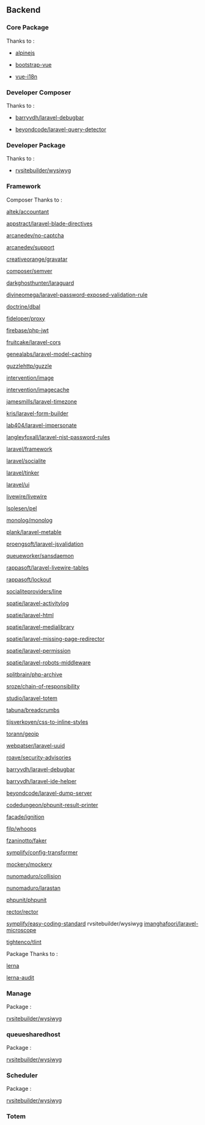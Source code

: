 ## Backend

### Core Package

Thanks to :

 - [alpinejs](https://www.npmjs.com/package/alpinejs)

 - [bootstrap-vue](https://www.npmjs.com/package/bootstrap-vue)

 - [vue-i18n](https://www.npmjs.com/package/vue-i18n)


### Developer Composer

Thanks to :

 - [barryvdh/laravel-debugbar](https://packagist.org/packages/barryvdh/laravel-debugbar)

 - [beyondcode/laravel-query-detector](https://packagist.org/packages/beyondcode/laravel-query-detector)


### Developer Package

Thanks to : 

 - [rvsitebuilder/wysiwyg](https://www.npmjs.com/package/rvsitebuilder/wysiwyg)


### Framework

Composer Thanks to :

[altek/accountant](https://packagist.org/packages/altek/accountant)

[appstract/laravel-blade-directives](https://packagist.org/packages/appstract/laravel-blade-directives)

[arcanedev/no-captcha](https://packagist.org/packages/arcanedev/no-captcha)

[arcanedev/support](https://packagist.org/packages/arcanedev/support)

[creativeorange/gravatar](https://packagist.org/packages/creativeorange/gravatar)

[composer/semver](https://packagist.org/packages/composer/semver)

[darkghosthunter/laraguard](https://packagist.org/packages/darkghosthunter/laraguard)

[divineomega/laravel-password-exposed-validation-rule](https://packagist.org/packages/divineomega/laravel-password-exposed-validation-rule)

[doctrine/dbal](https://packagist.org/packages/doctrine/dbal)

[fideloper/proxy](https://packagist.org/packages/fideloper/proxy)

[firebase/php-jwt](https://packagist.org/packages/firebase/php-jwt)

[fruitcake/laravel-cors](https://packagist.org/packages/fruitcake/laravel-cors)

[genealabs/laravel-model-caching](https://packagist.org/packages/genealabs/laravel-model-caching)

[guzzlehttp/guzzle](https://packagist.org/packages/guzzlehttp/guzzle)

[intervention/image](https://packagist.org/packages/intervention/image)

[intervention/imagecache](https://packagist.org/packages/intervention/imagecache)

[jamesmills/laravel-timezone](https://packagist.org/packages/jamesmills/laravel-timezone)

[kris/laravel-form-builder](https://packagist.org/packages/kris/laravel-form-builder)

[lab404/laravel-impersonate](https://packagist.org/packages/lab404/laravel-impersonate)

[langleyfoxall/laravel-nist-password-rules](https://packagist.org/packages/langleyfoxall/laravel-nist-password-rules)

[laravel/framework](https://packagist.org/packages/laravel/framework)

[laravel/socialite](https://packagist.org/packages/laravel/socialite)

[laravel/tinker](https://packagist.org/packages/laravel/tinker)

[laravel/ui](https://packagist.org/packages/laravel/ui)

[livewire/livewire](https://packagist.org/packages/livewire/livewire)

[lsolesen/pel](https://packagist.org/packages/lsolesen/pel)

[monolog/monolog](https://packagist.org/packages/monolog/monolog)

[plank/laravel-metable](https://packagist.org/packages/plank/laravel-metable)

[proengsoft/laravel-jsvalidation](https://packagist.org/packages/proengsoft/laravel-jsvalidation)

[queueworker/sansdaemon](https://packagist.org/packages/queueworker/sansdaemon)

[rappasoft/laravel-livewire-tables](https://packagist.org/packages/rappasoft/laravel-livewire-tables)

[rappasoft/lockout](https://packagist.org/packages/rappasoft/lockout)

[socialiteproviders/line](https://packagist.org/packages/socialiteproviders/line)

[spatie/laravel-activitylog](https://packagist.org/packages/spatie/laravel-activitylog)

[spatie/laravel-html](https://packagist.org/packages/spatie/laravel-html)

[spatie/laravel-medialibrary](https://packagist.org/packages/spatie/laravel-medialibrary)

[spatie/laravel-missing-page-redirector](https://packagist.org/packages/spatie/laravel-missing-page-redirector)

[spatie/laravel-permission](https://packagist.org/packages/spatie/laravel-permission)

[spatie/laravel-robots-middleware](https://packagist.org/packages/spatie/laravel-robots-middleware)

[splitbrain/php-archive](https://packagist.org/packages/splitbrain/php-archive)

[sroze/chain-of-responsibility](https://packagist.org/packages/sroze/chain-of-responsibility)

[studio/laravel-totem](https://packagist.org/packages/studio/laravel-totem)

[tabuna/breadcrumbs](https://packagist.org/packages/tabuna/breadcrumbs)

[tijsverkoyen/css-to-inline-styles](https://packagist.org/packages/tijsverkoyen/css-to-inline-styles)

[torann/geoip](https://packagist.org/packages/torann/geoip)

[webpatser/laravel-uuid](https://packagist.org/packages/webpatser/laravel-uuid)

[roave/security-advisories](https://packagist.org/packages/roave/security-advisories)

[barryvdh/laravel-debugbar](https://packagist.org/packages/barryvdh/laravel-debugbar)

[barryvdh/laravel-ide-helper](https://packagist.org/packages/barryvdh/laravel-ide-helper)

[beyondcode/laravel-dump-server](https://packagist.org/packages/beyondcode/laravel-dump-server)

[codedungeon/phpunit-result-printer](https://packagist.org/packages/codedungeon/phpunit-result-printer)

[facade/ignition](https://packagist.org/packages/facade/ignition)

[filp/whoops](https://packagist.org/packages/filp/whoops)

[fzaninotto/faker](https://packagist.org/packages/fzaninotto/faker)

[symplify/config-transformer](https://packagist.org/packages/symplify/config-transformer)

[mockery/mockery](https://packagist.org/packages/mockery/mockery)

[nunomaduro/collision](https://packagist.org/packages/nunomaduro/collision)

[nunomaduro/larastan](https://packagist.org/packages/nunomaduro/larastan)

[phpunit/phpunit](https://packagist.org/packages/phpunit/phpunit)

[rector/rector](https://packagist.org/packages/rector/rector)

[symplify/easy-coding-standard](https://packagist.org/packages/symplify/easy-coding-standard)
rvsitebuilder/wysiwyg
[imanghafoori/laravel-microscope](https://packagist.org/packages/imanghafoori/laravel-microscope)

[tightenco/tlint](https://packagist.org/packages/tightenco/tlint)

Package Thanks to :

[lerna](https://www.npmjs.com/package/lerna)

[lerna-audit](https://www.npmjs.com/package/lerna-audit)




### Manage

Package :

[rvsitebuilder/wysiwyg](https://www.npmjs.com/package/rvsitebuilder/wysiwyg)


### queuesharedhost

Package :

[rvsitebuilder/wysiwyg](https://www.npmjs.com/package/rvsitebuilder/wysiwyg)


### Scheduler

Package :

[rvsitebuilder/wysiwyg](https://www.npmjs.com/package/rvsitebuilder/wysiwyg)


### Totem